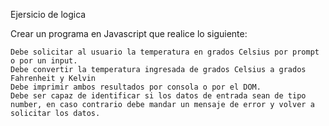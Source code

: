Ejersicio de logica

Crear un programa en Javascript que realice lo siguiente:

    Debe solicitar al usuario la temperatura en grados Celsius por prompt o por un input.
    Debe convertir la temperatura ingresada de grados Celsius a grados Fahrenheit y Kelvin
    Debe imprimir ambos resultados por consola o por el DOM.
    Debe ser capaz de identificar si los datos de entrada sean de tipo number, en caso contrario debe mandar un mensaje de error y volver a solicitar los datos.
